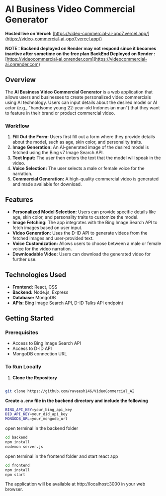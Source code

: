 # AI Business Video Commercial Generator

**Hosted live on Vercel:** [https://video-commercial-ai-opo7.vercel.app/](https://video-commercial-ai-opo7.vercel.app/)

**NOTE : Backend deployed on Render may not respond since it becomes inactive after sometime on the free plan**
**BackEnd Deployed on Render :** [https://videocommercial-ai.onrender.com](https://videocommercial-ai.onrender.com)


## Overview

The **AI Business Video Commercial Generator** is a web application that allows users and businesses to create personalized video commercials using AI technology. Users can input details about the desired model or AI actor (e.g., "handsome young 22-year-old Indonesian man") that they want to feature in their brand or product commercial video.

### Workflow

1. **Fill Out the Form:** Users first fill out a form where they provide details about the model, such as age, skin color, and personality traits.
2. **Image Generation:** An AI-generated image of the desired model is fetched using the Bing v7 Image Search API.
3. **Text Input:** The user then enters the text that the model will speak in the video.
4. **Voice Selection:** The user selects a male or female voice for the narration.
5. **Commercial Generation:** A high-quality commercial video is generated and made available for download.

## Features

- **Personalized Model Selection:** Users can provide specific details like age, skin color, and personality traits to customize the model.
- **Image Fetching:** The app integrates with the Bing Image Search API to fetch images based on user input.
- **Video Generation:** Uses the D-ID API to generate videos from the fetched images and user-provided text.
- **Voice Customization:** Allows users to choose between a male or female voice for the video narration.
- **Downloadable Video:** Users can download the generated video for further use.

## Technologies Used

- **Frontend:** React, CSS
- **Backend:** Node.js, Express
- **Database:** MongoDB
- **APIs:** Bing Image Search API, D-ID Talks API endpoint

## Getting Started

### Prerequisites

- Access to Bing Image Search API
- Access to D-ID API
- MongoDB connection URL

### To Run Locally

1. **Clone the Repository**

```bash

git clone https://github.com/raveesh146/VideoCommercial_AI

```

**Create a .env file in the backend directory and include the following**
```bash
BING_API_KEY=your_bing_api_key
DID_API_KEY=your_did_api_key
MONGODB_URL=your_mongodb_url
```


open terminal in the backend folder 
```bash  
cd backend
npm install
nodemon server.js
```
open terminal in the frontend folder and start react app
```bash  
cd frontend
npm install
npm start
```


The application will be available at http://localhost:3000 in your web browser.